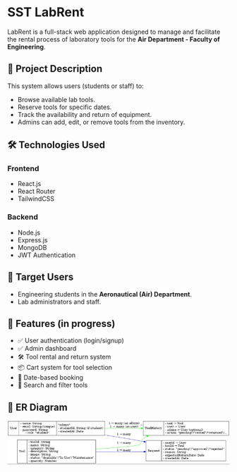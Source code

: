 # SST LabRent

LabRent is a full-stack web application designed to manage and facilitate the rental process of laboratory tools for the **Air Department - Faculty of Engineering**.

## 📌 Project Description

This system allows users (students or staff) to:
- Browse available lab tools.
- Reserve tools for specific dates.
- Track the availability and return of equipment.
- Admins can add, edit, or remove tools from the inventory.

## 🛠️ Technologies Used

### Frontend
- React.js
- React Router
- TailwindCSS 

### Backend
- Node.js
- Express.js
- MongoDB
- JWT Authentication

## 🧪 Target Users
- Engineering students in the **Aeronautical (Air) Department**.
- Lab administrators and staff.

## 🚀 Features (in progress)
- ✅ User authentication (login/signup)
- ✅ Admin dashboard
- 🛠️ Tool rental and return system
- 📦 Cart system for tool selection
- 📅 Date-based booking
- 🔎 Search and filter tools

## 🧭 ER Diagram

![ER Diagram](/SST-User/public/ERDiagram.jpg)


 
